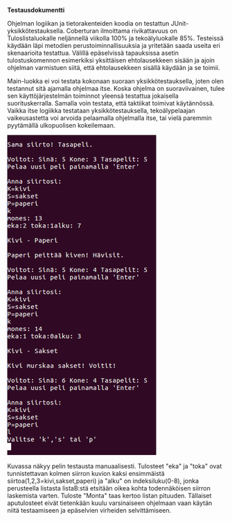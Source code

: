 **Testausdokumentti**

Ohjelman logiikan ja tietorakenteiden koodia on testattun JUnit-yksikkötestauksella. Coberturan ilmoittama rivikattavuus on Tuloslistaluokalle neljännellä viikolla 100% ja tekoälyluokalle 85%. Testeissä käydään läpi metodien perustoiminnallisuuksia ja yritetään saada useita eri skenaarioita testattua. Välillä epäselvissä tapauksissa asetin tulostuskomennon esimerkiksi yksittäisen ehtolausekkeen sisään ja ajoin ohjelman varmistuen siitä, että ehtolausekkeen sisällä käydään ja se toimii.

Main-luokka ei voi testata kokonaan suoraan yksikkötestauksella, joten olen testannut sitä ajamalla ohjelmaa itse. Koska ohjelma on suoraviivainen, tulee sen käyttöjärjestelmän toiminnot yleensä testattua jokaisella suorituskerralla. Samalla voin testata, että taktiikat toimivat käytännössä. Vaikka itse logiikka testataan yksikkötestauksella, tekoälypelaajan vaikeusastetta voi arvoida pelaamalla ohjelmalla itse, tai vielä paremmin pyytämällä ulkopuolisen kokeilemaan.

![Esimerkki](https://github.com/rivorivo/TiraLab17/blob/master/dokumentaatio/kuvat/kaappaus1.png)
 
Kuvassa näkyy pelin testausta manuaalisesti. Tulosteet "eka" ja "toka" ovat tunnistettavan kolmen siirron kuvion kaksi ensimmäistä siirtoa(1,2,3=kivi,sakset,paperi) ja "alku" on indeksiluku(0-8), jonka perusteella listasta listaB:stä etsitään oikea kohta todennäköisen siirron laskemista varten. Tuloste "Monta" taas kertoo listan pituuden. Tällaiset aputulosteet eivät tietenkään kuulu varsinaiseen ohjelmaan vaan käytän niitä testaamiseen ja epäselvien virheiden selvittämiseen.

